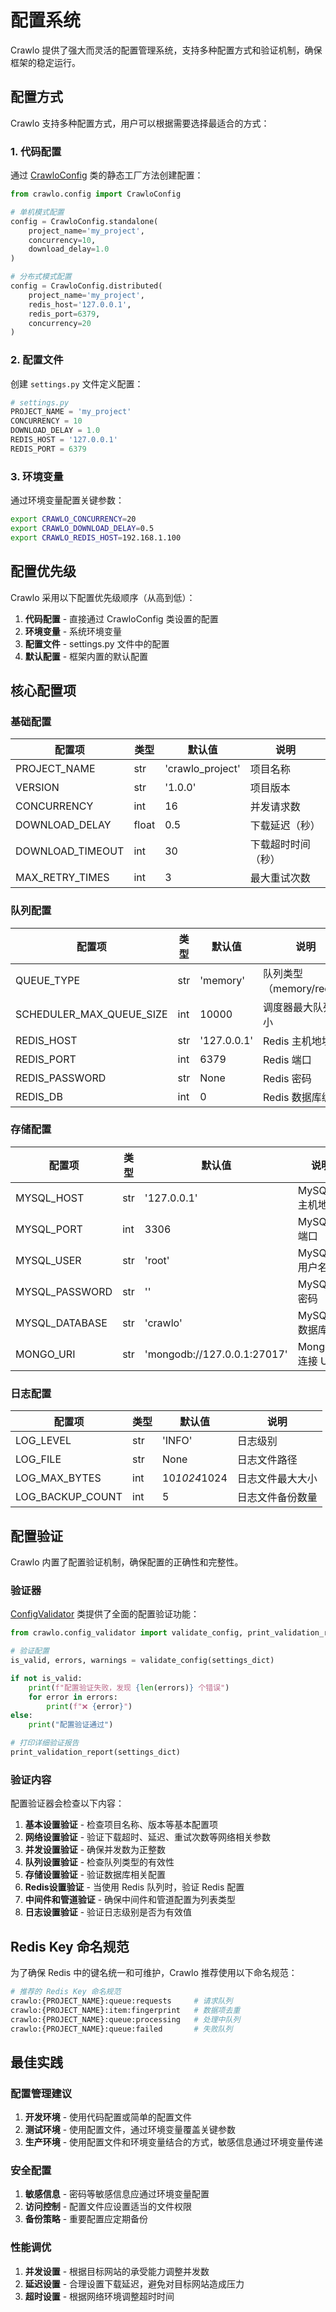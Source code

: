 # 配置系统

Crawlo 提供了强大而灵活的配置管理系统，支持多种配置方式和验证机制，确保框架的稳定运行。

## 配置方式

Crawlo 支持多种配置方式，用户可以根据需要选择最适合的方式：

### 1. 代码配置

通过 [CrawloConfig](../../api/crawlo_config.md) 类的静态工厂方法创建配置：

```python
from crawlo.config import CrawloConfig

# 单机模式配置
config = CrawloConfig.standalone(
    project_name='my_project',
    concurrency=10,
    download_delay=1.0
)

# 分布式模式配置
config = CrawloConfig.distributed(
    project_name='my_project',
    redis_host='127.0.0.1',
    redis_port=6379,
    concurrency=20
)
```

### 2. 配置文件

创建 `settings.py` 文件定义配置：

```python
# settings.py
PROJECT_NAME = 'my_project'
CONCURRENCY = 10
DOWNLOAD_DELAY = 1.0
REDIS_HOST = '127.0.0.1'
REDIS_PORT = 6379
```

### 3. 环境变量

通过环境变量配置关键参数：

```bash
export CRAWLO_CONCURRENCY=20
export CRAWLO_DOWNLOAD_DELAY=0.5
export CRAWLO_REDIS_HOST=192.168.1.100
```

## 配置优先级

Crawlo 采用以下配置优先级顺序（从高到低）：

1. **代码配置** - 直接通过 CrawloConfig 类设置的配置
2. **环境变量** - 系统环境变量
3. **配置文件** - settings.py 文件中的配置
4. **默认配置** - 框架内置的默认配置

## 核心配置项

### 基础配置

| 配置项 | 类型 | 默认值 | 说明 |
|--------|------|--------|------|
| PROJECT_NAME | str | 'crawlo_project' | 项目名称 |
| VERSION | str | '1.0.0' | 项目版本 |
| CONCURRENCY | int | 16 | 并发请求数 |
| DOWNLOAD_DELAY | float | 0.5 | 下载延迟（秒） |
| DOWNLOAD_TIMEOUT | int | 30 | 下载超时时间（秒） |
| MAX_RETRY_TIMES | int | 3 | 最大重试次数 |

### 队列配置

| 配置项 | 类型 | 默认值 | 说明 |
|--------|------|--------|------|
| QUEUE_TYPE | str | 'memory' | 队列类型（memory/redis） |
| SCHEDULER_MAX_QUEUE_SIZE | int | 10000 | 调度器最大队列大小 |
| REDIS_HOST | str | '127.0.0.1' | Redis 主机地址 |
| REDIS_PORT | int | 6379 | Redis 端口 |
| REDIS_PASSWORD | str | None | Redis 密码 |
| REDIS_DB | int | 0 | Redis 数据库编号 |

### 存储配置

| 配置项 | 类型 | 默认值 | 说明 |
|--------|------|--------|------|
| MYSQL_HOST | str | '127.0.0.1' | MySQL 主机地址 |
| MYSQL_PORT | int | 3306 | MySQL 端口 |
| MYSQL_USER | str | 'root' | MySQL 用户名 |
| MYSQL_PASSWORD | str | '' | MySQL 密码 |
| MYSQL_DATABASE | str | 'crawlo' | MySQL 数据库名 |
| MONGO_URI | str | 'mongodb://127.0.0.1:27017' | MongoDB 连接 URI |

### 日志配置

| 配置项 | 类型 | 默认值 | 说明 |
|--------|------|--------|------|
| LOG_LEVEL | str | 'INFO' | 日志级别 |
| LOG_FILE | str | None | 日志文件路径 |
| LOG_MAX_BYTES | int | 10*1024*1024 | 日志文件最大大小 |
| LOG_BACKUP_COUNT | int | 5 | 日志文件备份数量 |

## 配置验证

Crawlo 内置了配置验证机制，确保配置的正确性和完整性。

### 验证器

[ConfigValidator](../../api/crawlo_config_validator.md) 类提供了全面的配置验证功能：

```python
from crawlo.config_validator import validate_config, print_validation_report

# 验证配置
is_valid, errors, warnings = validate_config(settings_dict)

if not is_valid:
    print(f"配置验证失败，发现 {len(errors)} 个错误")
    for error in errors:
        print(f"❌ {error}")
else:
    print("配置验证通过")

# 打印详细验证报告
print_validation_report(settings_dict)
```

### 验证内容

配置验证器会检查以下内容：

1. **基本设置验证** - 检查项目名称、版本等基本配置项
2. **网络设置验证** - 验证下载超时、延迟、重试次数等网络相关参数
3. **并发设置验证** - 确保并发数为正整数
4. **队列设置验证** - 检查队列类型的有效性
5. **存储设置验证** - 验证数据库相关配置
6. **Redis设置验证** - 当使用 Redis 队列时，验证 Redis 配置
7. **中间件和管道验证** - 确保中间件和管道配置为列表类型
8. **日志设置验证** - 验证日志级别是否为有效值

## Redis Key 命名规范

为了确保 Redis 中的键名统一和可维护，Crawlo 推荐使用以下命名规范：

```python
# 推荐的 Redis Key 命名规范
crawlo:{PROJECT_NAME}:queue:requests     # 请求队列
crawlo:{PROJECT_NAME}:item:fingerprint   # 数据项去重
crawlo:{PROJECT_NAME}:queue:processing   # 处理中队列
crawlo:{PROJECT_NAME}:queue:failed       # 失败队列
```

## 最佳实践

### 配置管理建议

1. **开发环境** - 使用代码配置或简单的配置文件
2. **测试环境** - 使用配置文件，通过环境变量覆盖关键参数
3. **生产环境** - 使用配置文件和环境变量结合的方式，敏感信息通过环境变量传递

### 安全配置

1. **敏感信息** - 密码等敏感信息应通过环境变量配置
2. **访问控制** - 配置文件应设置适当的文件权限
3. **备份策略** - 重要配置应定期备份

### 性能调优

1. **并发设置** - 根据目标网站的承受能力调整并发数
2. **延迟设置** - 合理设置下载延迟，避免对目标网站造成压力
3. **超时设置** - 根据网络环境调整超时时间